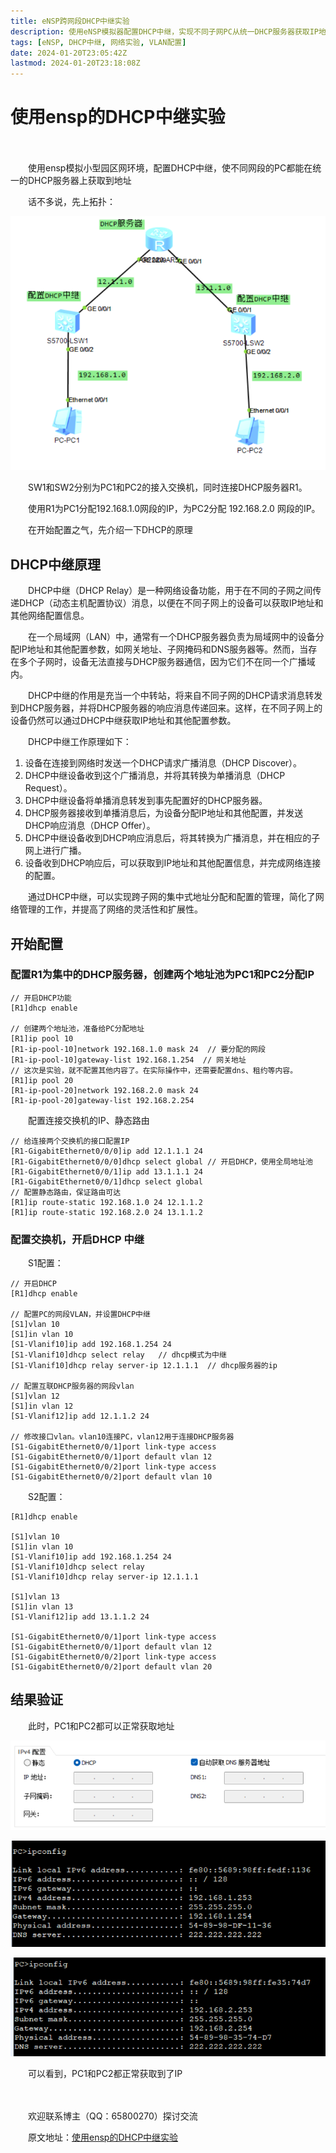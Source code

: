 ```yaml
---
title: eNSP跨网段DHCP中继实验
description: 使用eNSP模拟器配置DHCP中继，实现不同子网PC从统一DHCP服务器获取IP地址
tags: [eNSP, DHCP中继, 网络实验, VLAN配置]
date: 2024-01-20T23:05:42Z
lastmod: 2024-01-20T23:18:08Z
---
```


# 使用ensp的DHCP中继实验

　　‍

　　使用ensp模拟小型园区网环境，配置DHCP中继，使不同网段的PC都能在统一的DHCP服务器上获取到地址

　　话不多说，先上拓扑：

​![image](assets/image-20240119150858-70uf2px.png)​

　　SW1和SW2分别为PC1和PC2的接入交换机，同时连接DHCP服务器R1。

　　使用R1为PC1分配192.168.1.0网段的IP，为PC2分配 192.168.2.0 网段的IP。

　　在开始配置之气，先介绍一下DHCP的原理

## DHCP中继原理

　　DHCP中继（DHCP Relay）是一种网络设备功能，用于在不同的子网之间传递DHCP（动态主机配置协议）消息，以便在不同子网上的设备可以获取IP地址和其他网络配置信息。

　　在一个局域网（LAN）中，通常有一个DHCP服务器负责为局域网中的设备分配IP地址和其他配置参数，如网关地址、子网掩码和DNS服务器等。然而，当存在多个子网时，设备无法直接与DHCP服务器通信，因为它们不在同一个广播域内。

　　DHCP中继的作用是充当一个中转站，将来自不同子网的DHCP请求消息转发到DHCP服务器，并将DHCP服务器的响应消息传递回来。这样，在不同子网上的设备仍然可以通过DHCP中继获取IP地址和其他配置参数。

　　DHCP中继工作原理如下：

1. 设备在连接到网络时发送一个DHCP请求广播消息（DHCP Discover）。
2. DHCP中继设备收到这个广播消息，并将其转换为单播消息（DHCP Request）。
3. DHCP中继设备将单播消息转发到事先配置好的DHCP服务器。
4. DHCP服务器接收到单播消息后，为设备分配IP地址和其他配置，并发送DHCP响应消息（DHCP Offer）。
5. DHCP中继设备收到DHCP响应消息后，将其转换为广播消息，并在相应的子网上进行广播。
6. 设备收到DHCP响应后，可以获取到IP地址和其他配置信息，并完成网络连接的配置。

　　通过DHCP中继，可以实现跨子网的集中式地址分配和配置的管理，简化了网络管理的工作，并提高了网络的灵活性和扩展性。

## 开始配置

### 配置R1为集中的DHCP服务器，创建两个地址池为PC1和PC2分配IP

```vim
// 开启DHCP功能
[R1]dhcp enable 

// 创建两个地址池，准备给PC分配地址
[R1]ip pool 10
[R1-ip-pool-10]network 192.168.1.0 mask 24  // 要分配的网段
[R1-ip-pool-10]gateway-list 192.168.1.254  // 网关地址
// 这次是实验，就不配置其他内容了。在实际操作中，还需要配置dns、租约等内容。
[R1]ip pool 20
[R1-ip-pool-20]network 192.168.2.0 mask 24
[R1-ip-pool-20]gateway-list 192.168.2.254
```

　　配置连接交换机的IP、静态路由

```vim
// 给连接两个交换机的接口配置IP
[R1-GigabitEthernet0/0/0]ip add 12.1.1.1 24
[R1-GigabitEthernet0/0/0]dhcp select global // 开启DHCP，使用全局地址池
[R1-GigabitEthernet0/0/1]ip add 13.1.1.1 24
[R1-GigabitEthernet0/0/1]dhcp select global 
// 配置静态路由，保证路由可达
[R1]ip route-static 192.168.1.0 24 12.1.1.2
[R1]ip route-static 192.168.2.0 24 13.1.1.2
```

### 配置交换机，开启DHCP 中继

　　S1配置：

```vim
// 开启DHCP
[R1]dhcp enable 

// 配置PC的网段VLAN，并设置DHCP中继
[S1]vlan 10
[S1]in vlan 10
[S1-Vlanif10]ip add 192.168.1.254 24
[S1-Vlanif10]dhcp select relay   // dhcp模式为中继
[S1-Vlanif10]dhcp relay server-ip 12.1.1.1  // dhcp服务器的ip

// 配置互联DHCP服务器的网段vlan
[S1]vlan 12
[S1]in vlan 12
[S1-Vlanif12]ip add 12.1.1.2 24

// 修改接口vlan。vlan10连接PC，vlan12用于连接DHCP服务器
[S1-GigabitEthernet0/0/1]port link-type access 
[S1-GigabitEthernet0/0/1]port default vlan 12
[S1-GigabitEthernet0/0/2]port link-type access 
[S1-GigabitEthernet0/0/2]port default vlan 10
```

　　S2配置：

```vim
[R1]dhcp enable 

[S1]vlan 10
[S1]in vlan 10
[S1-Vlanif10]ip add 192.168.1.254 24
[S1-Vlanif10]dhcp select relay 
[S1-Vlanif10]dhcp relay server-ip 12.1.1.1

[S1]vlan 13
[S1]in vlan 13
[S1-Vlanif12]ip add 13.1.1.2 24

[S1-GigabitEthernet0/0/1]port link-type access 
[S1-GigabitEthernet0/0/1]port default vlan 12
[S1-GigabitEthernet0/0/2]port link-type access 
[S1-GigabitEthernet0/0/2]port default vlan 20
```

## 结果验证

　　此时，PC1和PC2都可以正常获取地址

​![image](assets/image-20240119153550-kuz975p.png)​

​![image](assets/image-20240119153607-74rcq4j.png)​

​![image](assets/image-20240119153618-b197mu2.png)​

　　可以看到，PC1和PC2都正常获取到了IP

　　‍

　　欢迎联系博主（QQ：65800270）探讨交流

　　原文地址：[使用ensp的DHCP中继实验](http://ie.oldc.cc/article/5)
